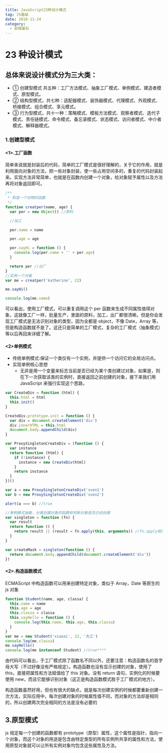 ```yaml
---
title: JavaScript23种设计模式
tag: JS基础
date: 2018-11-24
category:
  - 前端基石
---
```


# 23 种设计模式

## 总体来说设计模式分为三大类：

- ① 创建型模式 共五种：工厂方法模式、抽象工厂模式、单例模式、建造者模式、原型模式。
- ② 结构型模式，共七种：适配器模式、装饰器模式、代理模式、外观模式、桥接模式、组合模式、享元模式。
- ③ 行为型模式，共十一种：策略模式、模板方法模式、观察者模式、迭代子模式、责任链模式、命令模式、备忘录模式、状态模式、访问者模式、中介者模式、解释器模式。

### 1.创建型模式

#### <1>.工厂函数

简单来说就是封装后的代码，简单的工厂模式是很好理解的，关于它的作用，就是利用面向对象的方法，把一些对象封装，使一些占用空间多的，重复的代码封装起来。实现方法非常简单，也就是在函数内创建一个对象，给对象赋予属性以及方法再将对象返回即可。

```js
/**
 * 构造一个动物的函数
 */
function creatper(name, age) {
  var per = new Object() //原料

  //加工

  per.name = name

  per.age = age

  per.sayHi = function () {
    console.log(per.name + '' + per.age)
  }

  return per //出厂
}
//实例一个对象
var me = creatper('katherine', 22)

me.sayHi()

console.log(me.name)
```

可以看出，使用工厂模式，可以重复调用这个 per 函数来生成不同属性值得对象，这就像工厂一样，批量生产，里面的原料，加工，出厂都很清晰。但是你会发现工厂模式是无法识别对象的类型，因为全都是 object，不像 Date，Array 等，但是构造函数就不是了。这还只是简单的工厂模式，复杂的工厂模式（抽象模式）等以后再回来详细了解。

#### <2>单例模式

- 传统单例模式:保证一个类仅有一个实例，并提供一个访问它的全局访问点。
- 实现单例核心思想
  - 无非是用一个变量来标志当前是否已经为某个类创建过对象，如果是，则在下一次获取该类的实例时，直接返回之前创建的对象，接下来我们用 JavaScript 来强行实现这个思路，

```js
var CreateDiv = function (html) {
  this.html = html
  this.init()
}

CreateDiv.prototype.init = function () {
  var div = document.createElement('div')
  div.innerHTML = this.html
  document.body.appendChild(div)
}

var ProxySingletonCreateDiv = (function () {
  var instance
  return function (html) {
    if (!instance) {
      instance = new CreateDiv(html)
    }
    return instance
  }
})()

var a = new ProxySingletonCreateDiv('sven1')
var b = new ProxySingletonCreateDiv('sven2')

alert(a === b) //true

//单例模式抽象，分离创建对象的函数和判断对象是否已经创建
var singleton = function (fn) {
  var result
  return function () {
    return result || (result = fn.apply(this, arguments)) //fn.apply相当于直接调用函数，只是将函数内的this（上下文）改变了
  }
}

var createMask = singleton(function () {
  return document.body.appendChild(document.createElement('div'))
})
```

#### <2>.构造函数模式

ECMAScript 中构造函数可以用来创建特定对象，类似于 Array，Date 等原生的 js 对象

```js
function Student(name, age, classa) {
  this.name = name
  this.age = age
  this.classa = classa
  this.sayHello = function () {
    console.log(this.name, this.age, this.classa)
  }
}
var me = new Student('xiaoai', 22, '大三')
console.log(me.classa)
me.sayHello()
console.log(me instanceof Student) //true****
```

由代码可以看出，于工厂模式除了函数名不同以外，还要注意：构造函数名的首字母大写（不过好像没有严格规定）。构造函数也没有显示创建的对象，使用了 this，直接把属性和方法赋值给了 this 对象。没有 return 语句，实例化的时候要使用 new，而且它能够识别对象（这正是构造函数模式胜于工厂模式的地方）。

构造函数虽然好用，但也有很大的缺点，就是每次创建实例的时候都要重新创建一次方法，实际应用中，每次创建对象的时候属性值不同，而对象的方法却是相同的，所以创建两次完全相同的方法是没有必要的

## 3.原型模式

js 规定每一个创建的函数都有 prototype（原型）属性，这个属性是指针，指向一个对象，而这个对象的用途是包含由特定类型的所有实例所共享的属性和方法，使用原型对象就可以让所有实例对象均包含这些属性及方法。
